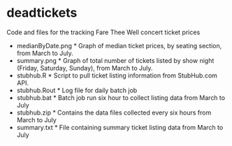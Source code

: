# deadtickets
Code and files for the tracking Fare Thee Well concert ticket prices

* medianByDate.png *  Graph of median ticket prices, by seating section, from March to July.
* summary.png *  Graph of total number of tickets listed by show night (Friday, Saturday, Sunday), from March to July.
* stubhub.R *  Script to pull ticket listing information from StubHub.com API.
* stubhub.Rout *  Log file for daily batch job
* stubhub.bat *  Batch job run six hour to collect listing data from March to July
* stubhub.zip *  Contains the data files collected every six hours from March to July
* summary.txt *  File containing summary ticket listing data from March to July 



